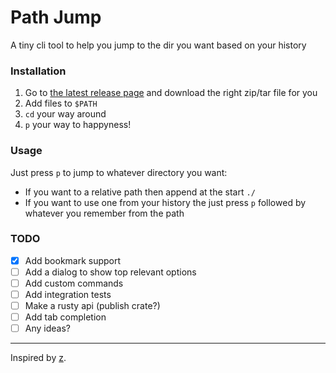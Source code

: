 # Path Jump

A tiny cli tool to help you jump to the dir you want based on your history

### Installation

1. Go to [the latest release page](https://github.com/5c077m4n/path-jump/releases/latest) and download the right zip/tar file for you
1. Add files to `$PATH`
1. `cd` your way around
1. `p` your way to happyness!

### Usage

Just press `p` to jump to whatever directory you want:
- If you want to a relative path then append at the start `./`
- If you want to use one from your history the just press `p` followed by whatever you remember from the path

### TODO

- [x] Add bookmark support
- [ ] Add a dialog to show top relevant options
- [ ] Add custom commands
- [ ] Add integration tests
- [ ] Make a rusty api (publish crate?)
- [ ] Add tab completion
- [ ] Any ideas?

---

Inspired by [z](https://github.com/rupa/z/).
